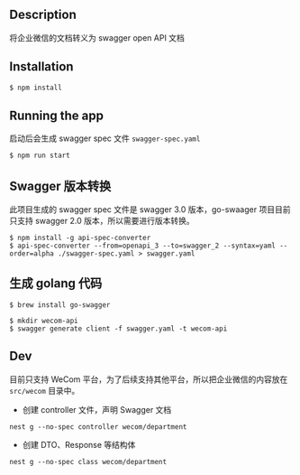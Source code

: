 ## Description

将企业微信的文档转义为 swagger open API 文档

## Installation

```bash
$ npm install
```

## Running the app

启动后会生成 swagger spec 文件 `swagger-spec.yaml`

```bash
$ npm run start
```

## Swagger 版本转换

此项目生成的 swagger spec 文件是 swagger 3.0 版本，go-swaager 项目目前只支持 swagger 2.0 版本，所以需要进行版本转换。

```
$ npm install -g api-spec-converter
$ api-spec-converter --from=openapi_3 --to=swagger_2 --syntax=yaml --order=alpha ./swagger-spec.yaml > swagger.yaml
```

## 生成 golang 代码

```
$ brew install go-swagger

$ mkdir wecom-api
$ swagger generate client -f swagger.yaml -t wecom-api
```

## Dev

目前只支持 WeCom 平台，为了后续支持其他平台，所以把企业微信的内容放在 `src/wecom` 目录中。

- 创建 controller 文件，声明 Swagger 文档

```
nest g --no-spec controller wecom/department
```

- 创建 DTO、Response 等结构体

```
nest g --no-spec class wecom/department
```
